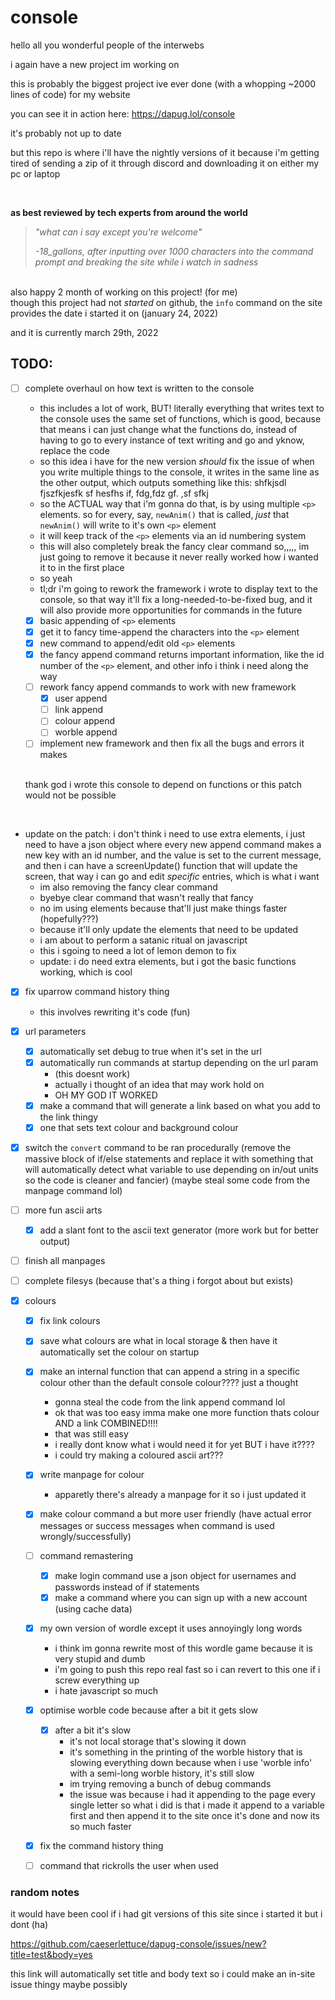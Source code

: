 # console

hello all you wonderful people of the interwebs

i again have a new project im working on

this is probably the biggest project ive ever done (with a whopping ~2000 lines of code) for my website

you can see it in action here: https://dapug.lol/console

it's probably not up to date 

but this repo is where i'll have the nightly versions of it because i'm getting tired of sending a zip of it through discord and downloading it on either my pc or laptop

<br>

____as best reviewed by tech experts from around the world____

> *"what can i say except you're welcome"* <br>
> 
> *-18_gallons, after inputting over 1000 characters into the command prompt and breaking the site while i watch in sadness* 

<br> also happy 2 month of working on this project! (for me)<br>
though this project had not *started* on github, the `info` command on the site provides the date i started it on (january 24, 2022)<br>

and it is currently march 29th, 2022


## TODO:

- [ ] complete overhaul on how text is written to the console
  - this includes a lot of work, BUT! literally everything that writes text to the console uses the same set of functions, which is good, because that means i can just change what the functions do, instead of having to go to every instance of text writing and go and yknow, replace the code
  - so this idea i have for the new version *should* fix the issue of when you write multiple things to the console, it writes in the same line as the other output, which outputs something like this: shfkjsdl fjszfkjesfk sf hesfhs if,  fdg,fdz gf. ,sf sfkj
  - so the ACTUAL way that i'm gonna do that, is by using multiple `<p>` elements. so for every, say, `newAnim()` that is called, *just* that `newAnim()` will write to it's own `<p>` element
  - it will keep track of the `<p>` elements via an id numbering system
  - this will also completely break the fancy clear command so,,,,, im just going to remove it because it never really worked how i wanted it to in the first place
  - so yeah
  - tl;dr i'm going to rework the framework i wrote to display text to the console, so that way it'll fix a long-needed-to-be-fixed bug, and it will also provide more opportunities for commands in the future
  - [x] basic appending of `<p>` elements
  - [x] get it to fancy time-append the characters into the `<p>` element
  - [x] new command to append/edit old `<p>` elements
  - [x] the fancy append command returns important information, like the id number of the `<p>` element, and other info i think i need along the way
  - [ ] rework fancy append commands to work with new framework
    - [x] user append
    - [ ] link append
    - [ ] colour append
    - [ ] worble append
  - [ ] implement new framework and then fix all the bugs and errors it makes

  <br> thank god i wrote this console to depend on functions or this patch would not be possible

  <br>
- update on the patch: i don't think i need to use extra elements, i just need to have a json object where every new append command makes a new key with an id number, and the value is set to the current message, and then i can have a screenUpdate() function that will update the screen, that way i can go and edit *specific* entries, which is what i want
   - im also removing the fancy clear command
   - byebye clear command that wasn't really that fancy
   - no im using elements because that'll just make things faster (hopefully???)
  - because it'll only update the elements that need to be updated
  - i am about to perform a satanic ritual on javascript
  - this i sgoing to need a lot of lemon demon to fix
  - update: i do need extra elements, but i got the basic functions working, which is cool


- [x] fix uparrow command history thing
  - this involves rewriting it's code (fun)

- [x] url parameters
  - [x] automatically set debug to true when it's set in the url
  - [x] automatically run commands at startup depending on the url param
    - (this doesnt work)
    - actually i thought of an idea that may work hold on
    - OH MY GOD IT WORKED
  - [x] make a command that will generate a link based on what you add to the link thingy
  - [x] one that sets text colour and background colour
- [x] switch the `convert` command to be ran procedurally (remove the massive block of if/else statements and replace it with something that will automatically detect what variable to use depending on in/out units so the code is cleaner and fancier) (maybe steal some code from the manpage command lol)
- [ ] more fun ascii arts
  - [x] add a slant font to the ascii text generator (more work but for better output)
- [ ] finish all manpages
- [ ] complete filesys (because that's a thing i forgot about but exists)
- [x] colours
  - [x] fix link colours
  - [x] save what colours are what in local storage & then have it automatically set the colour on startup
  - [x] make an internal function that can append a string in a specific colour other than the default console colour???? just a thought
    - gonna steal the code from the link append command lol
    - ok that was too easy imma make one more function thats colour AND a link COMBINED!!!!
    - that was still easy
    - i really dont know what i would need it for yet BUT i have it????
    - i could try making a coloured ascii art???
  - [x] write manpage for colour
    - apparetly there's already a manpage for it so i just updated it
  - [x] make colour command a but more user friendly (have actual error messages or success messages when command is used wrongly/successfully)
  - [ ] command remastering
    - [x] make login command use a json object for usernames and passwords instead of if statements
    - [x] make a command where you can sign up with a new account (using cache data)

  - [x] my own version of wordle except it uses annoyingly long words
    - i think im gonna rewrite most of this wordle game because it is very stupid and dumb
    - i'm going to push this repo real fast so i can revert to this one if i screw everything up
    - i hate javascript so much

  - [x] optimise worble code because after a bit it gets slow
    - [x] after a bit it's slow
      - it's not local storage that's slowing it down
      - it's something in the printing of the worble history that is slowing everything down because when i use 'worble info' with a semi-long worble history, it's still slow
      - im trying removing a bunch of debug commands
      - the issue was because i had it appending to the page every single letter so what i did is that i made it append to a variable first and then append it to the site once it's done and now its so much faster
  - [x] fix the command history thing

  - [ ] command that rickrolls the user when used

### random notes

it would have been cool if i had git versions of this site since i started it but i dont (ha) 

https://github.com/caeserlettuce/dapug-console/issues/new?title=test&body=yes

this link will automatically set title and body text so i could make an in-site issue thingy maybe possibly